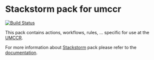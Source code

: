 # Stackstorm pack for umccr

[![Build Status](https://travis-ci.org/umccr/stackstorm-umccr.svg?branch=master)](https://travis-ci.org/umccr/stackstorm-umccr)

This pack contains actions, workflows, rules, ... specific for use at the [UMCCR](http://mdhs.unimelb.edu.au/our-organisation/institutes-centres-departments/the-university-of-melbourne-centre-for-cancer-research).

For more information about [Stackstorm](https://stackstorm.com/) pack please refer to the [documentation](https://docs.stackstorm.com/packs.html).
